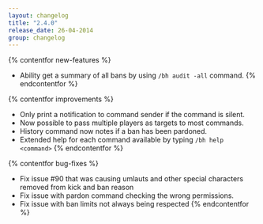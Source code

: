 ```yaml
---
layout: changelog
title: "2.4.0"
release_date: 26-04-2014
group: changelog
---
```


{% contentfor new-features %}
* Ability get a summary of all bans by using `/bh audit -all` command.
{% endcontentfor %}

{% contentfor improvements %}
* Only print a notification to command sender if the command is silent.
* Now possible to pass multiple players as targets to most commands. 
* History command now notes if a ban has been pardoned.
* Extended help for each command available by typing `/bh help <command>`
{% endcontentfor %}


{% contentfor bug-fixes %}
* Fix issue #90 that was causing umlauts and other special characters removed from kick and ban reason
* Fix issue with pardon command checking the wrong permissions.
* Fix issue with ban limits not always being respected
{% endcontentfor %}
